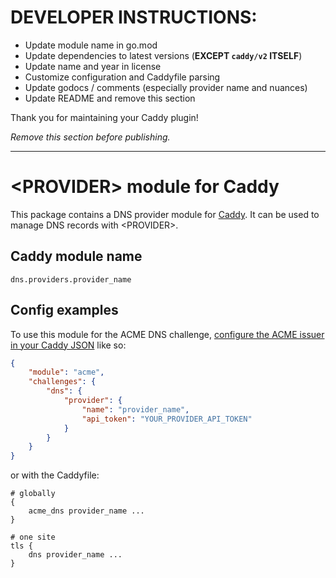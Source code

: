 DEVELOPER INSTRUCTIONS:
=======================

- Update module name in go.mod
- Update dependencies to latest versions (**EXCEPT `caddy/v2` ITSELF**)
- Update name and year in license
- Customize configuration and Caddyfile parsing
- Update godocs / comments (especially provider name and nuances)
- Update README and remove this section

Thank you for maintaining your Caddy plugin!

_Remove this section before publishing._

---

\<PROVIDER\> module for Caddy
===========================

This package contains a DNS provider module for [Caddy](https://github.com/caddyserver/caddy). It can be used to manage DNS records with \<PROVIDER\>.

## Caddy module name

```
dns.providers.provider_name
```

## Config examples

To use this module for the ACME DNS challenge, [configure the ACME issuer in your Caddy JSON](https://caddyserver.com/docs/json/apps/tls/automation/policies/issuer/acme/) like so:

```json
{
	"module": "acme",
	"challenges": {
		"dns": {
			"provider": {
				"name": "provider_name",
				"api_token": "YOUR_PROVIDER_API_TOKEN"
			}
		}
	}
}
```

or with the Caddyfile:

```
# globally
{
	acme_dns provider_name ...
}
```

```
# one site
tls {
	dns provider_name ...
}
```
